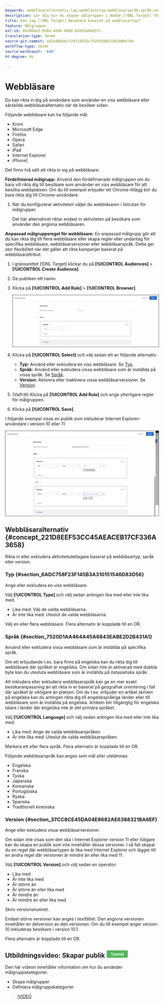 ```yaml
---
keywords: webbläsaralternativ;typ;webbläsartyp;webbläsarspråk;språk;version;webbläsarversion
description: Lär dig hur du skapar målgrupper i Adobe [!DNL Target] för användare som använder en viss webbläsare eller specifika webbläsaralternativ när de besöker din sida.
title: Kan jag [!DNL Target] Besökare baserat på webbläsartyp?
feature: Målgrupper
exl-id: 8420bbe3-b58a-4ddb-89bb-0265dab6b5fc
translation-type: tm+mt
source-git-commit: a92e88b46c72971d5d3c752593d651d8290b674e
workflow-type: tm+mt
source-wordcount: '648'
ht-degree: 0%

---
```


# Webbläsare

Du kan rikta in dig på användare som använder en viss webbläsare eller särskilda webbläsaralternativ när de besöker sidan.

Följande webbläsare kan ha följande mål:

* Krom
* Microsoft Edge
* Firefox
* Opera
* Safari
* iPad
* Internet Explorer
* iPhone|

Det finns två sätt att rikta in sig på webbläsare:

**Fördefinierad målgrupp:** Använd den fördefinierade målgruppen om du bara vill rikta dig till besökare som använder en viss webbläsare för att besöka webbplatsen. Om du till exempel erbjuder ett Chrome-tillägg bör du bara rikta dig till Chrome-användare.

1. När du konfigurerar aktiviteten väljer du webbläsaren i listrutan för målgrupper.

   Det här alternativet riktar endast in aktiviteten på besökare som använder den angivna webbläsaren.

**Anpassad målgruppsregel för webbläsare:** En anpassad målgrupp gör att du kan rikta dig till flera webbläsare eller skapa regler eller undantag för specifika webbläsare, webbläsarversioner eller webbläsarspråk. Detta ger stor flexibilitet när det gäller att rikta kampanjer baserat på webbläsarattribut.

1. I gränssnittet [!DNL Target] klickar du på **[!UICONTROL Audiences]** > **[!UICONTROL Create Audience]**.
1. Ge publiken ett namn.
1. Klicka på **[!UICONTROL Add Rule]** > **[!UICONTROL Browser]**.

   ![Regler > Bläddra](assets/target_browser.png)

1. Klicka på **[!UICONTROL Select]** och välj sedan ett av följande alternativ:

   * **Typ:** Använd eller exkludera en viss webbläsare. Se [Typ](/help/c-target/c-audiences/c-target-rules/browser.md#section_6ADC758F23F145B3A310151546D83D56).
   * **Språk:** Använd eller exkludera vissa webbläsare som är inställda på vissa språk. Se [Språk](/help/c-target/c-audiences/c-target-rules/browser.md#section_7520D1AA464A45A6843EABE2D2B431A1).
   * **Version:** Aktivera eller inaktivera vissa webbläsarversioner. Se [Version](/help/c-target/c-audiences/c-target-rules/browser.md#section_37CC8CE45DA04E8682AE6388321BA6EF).

1. (Valfritt) Klicka på **[!UICONTROL Add Rule]** och ange ytterligare regler för målgruppen.
1. Klicka på **[!UICONTROL Save]**.

I följande exempel visas en publik som inkluderar Internet Explorer-användare i version 10 eller 11:

![Mål IE 10 och 11](/help/c-target/c-audiences/c-target-rules/assets/target_ie-10-11.png)

## Webbläsaralternativ {#concept_221D8EEF53CC45AEACEB17CF336A3658}

Rikta in eller exkludera aktivitetsdeltagare baserat på webbläsartyp, språk eller version.

### Typ {#section_6ADC758F23F145B3A310151546D83D56}

Ange eller exkludera en viss webbläsare.

Välj **[!UICONTROL Type]** och välj sedan antingen lika med eller inte lika med.

* Lika med: Välj de valda webbläsarna.
* Är inte lika med: Uteslut de valda webbläsarna.

Välj en eller flera webbläsare. Flera alternativ är kopplade till en OR.

### Språk {#section_7520D1AA464A45A6843EABE2D2B431A1}

Använd eller exkludera vissa webbläsare som är inställda på specifika språk.

Om ett erbjudande t.ex. bara finns på engelska kan du rikta dig till webbläsare där språket är engelska. Om sidan inte är aktiverad med dubbla byte kan du utesluta webbläsare som är inställda på östasiatiska språk.

Att inkludera eller exkludera webbläsarspråk kan ge en mer exakt besökaranpassning än att rikta in er baserat på geografisk orientering i fall där språket är viktigare än platsen. Om du t.ex. erbjuder en artikel skriven på engelska kan du antingen rikta dig till engelskspråkiga länder eller till webbläsare som är inställda på engelska. Artikeln blir tillgänglig för engelska talare i länder där engelska inte är det primära språket.

Välj **[!UICONTROL Language]** och välj sedan antingen lika med eller inte lika med.

* Lika med: Ange de valda webbläsarspråken.
* Är inte lika med: Uteslut de valda webbläsarspråken.

Markera ett eller flera språk. Flera alternativ är kopplade till en OR.

Följande webbläsarspråk kan anges som mål eller utelämnas:

* Engelska
* Franska
* Tyska
* Japanska
* Koreanska
* Portugisiska
* Ryska
* Spanska
* Traditionell kinesiska

### Version {#section_37CC8CE45DA04E8682AE6388321BA6EF}

Ange eller exkludera vissa webbläsarversioner.

Om sidan inte visas som den ska i Internet Explorer version 11 eller tidigare kan du skapa en publik som inte innehåller dessa versioner. I så fall skapar du en regel där webbläsartypen är lika med Internet Explorer och lägger till en andra regel där versionen är mindre än eller lika med 11.

Välj **[!UICONTROL Version]** och välj sedan en operator:

* Lika med
* Är inte lika med
* Är större än
* Är större än eller lika med
* Är mindre än
* Är mindre än eller lika med

Skriv versionsnumret.

Endast större versioner kan anges i textfältet. Den angivna versionen innehåller en delversion av den versionen. Om du till exempel anger version 10 inkluderas besökare i version 10.1.

Flera alternativ är kopplade till en OR.

## Utbildningsvideo: Skapar publik ![Självstudiekursikon](/help/assets/tutorial.png)

Den här videon innehåller information om hur du använder målgruppskategorier.

* Skapa målgrupper
* Definiera målgruppskategorier

>[!VIDEO](https://video.tv.adobe.com/v/17392)
